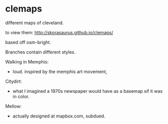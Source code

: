 clemaps
=======

different maps of cleveland. 

to view them: http://skorasaurus.github.io/clemaps/



based off osm-bright. 

Branches contain different styles. 


Walking in Memphis: 
- loud. inspired by the memphis art movement, 


Citydirt: 
- what I imagined a 1970s newspaper would have as a basemap sif it was in color. 

Mellow: 
- actually designed at mapbox.com, subdued. 

